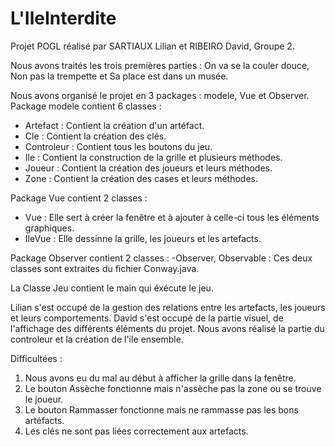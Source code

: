 # L'IleInterdite

Projet POGL réalisé par SARTIAUX Lilian et RIBEIRO David, Groupe 2.

Nous avons traités les trois premières parties : On va se la couler douce, Non pas la trempette et Sa place est dans un musée.

Nous avons organisé le projet en 3 packages : modele, Vue et Observer.
Package modele contient 6 classes :
- Artefact : Contient la création d'un artéfact.
- Cle : Contient la création des clés.  
- Controleur : Contient tous les boutons du jeu.
- Ile : Contient la construction de la grille et plusieurs méthodes.
- Joueur :  Contient la création des joueurs et leurs méthodes.
- Zone : Contient la création des cases et leurs méthodes.

Package Vue contient 2 classes :
- Vue : Elle sert à créer la fenêtre et à ajouter à celle-ci tous les éléments graphiques.
- IleVue : Elle dessinne la grille, les joueurs et les artefacts.

Package Observer contient 2 classes :
-Observer, Observable : Ces deux classes sont extraites du fichier Conway.java.

La Classe Jeu contient le main qui éxécute le jeu.

Lilian s'est occupé de la gestion des relations entre les artefacts, les joueurs et leurs comportements.
David s'est occupé de la partie visuel, de l'affichage des différents éléments du projet.
Nous avons réalisé la partie du controleur et la création de l'ile ensemble. 


Difficultées : 
1. Nous avons eu du mal au début à afficher la grille dans la fenêtre.
2. Le bouton Assèche fonctionne mais n'assèche pas la zone ou se trouve le joueur.
3. Le bouton Rammasser fonctionne mais ne rammasse pas les bons artéfacts.
4. Les clés ne sont pas liées correctement aux artefacts.
